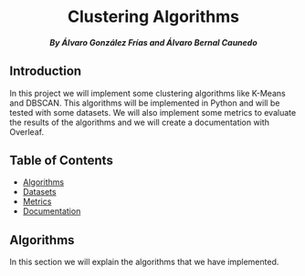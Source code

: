 <h1 align="center">Clustering Algorithms</h1>
<h5 align="center">By Álvaro González Frías and Álvaro Bernal Caunedo</h5>

## Introduction
In this project we will implement some clustering algorithms like K-Means and DBSCAN. This algorithms will be implemented in Python and will be tested with some datasets. We will also implement some metrics to evaluate the results of the algorithms and we will create a documentation with Overleaf.

## Table of Contents
- [Algorithms](#Algorithms)
- [Datasets](#Datasets)
- [Metrics](#Metrics)
- [Documentation](#Documentation)

## Algorithms
In this section we will explain the algorithms that we have implemented.